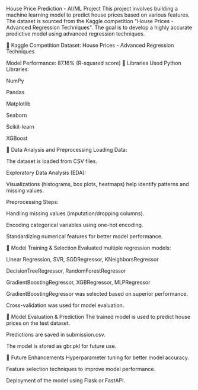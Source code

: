 House Price Prediction - AI/ML Project
This project involves building a machine learning model to predict house prices based on various features. The dataset is sourced from the Kaggle competition "House Prices - Advanced Regression Techniques". The goal is to develop a highly accurate predictive model using advanced regression techniques.

📌 Kaggle Competition
Dataset: House Prices - Advanced Regression Techniques

Model Performance: 87.16% (R-squared score)
📌 Libraries Used
Python Libraries:

NumPy

Pandas

Matplotlib

Seaborn

Scikit-learn

XGBoost

📝 Data Analysis and Preprocessing
Loading Data:

The dataset is loaded from CSV files.

Exploratory Data Analysis (EDA):

Visualizations (histograms, box plots, heatmaps) help identify patterns and missing values.

Preprocessing Steps:

Handling missing values (imputation/dropping columns).

Encoding categorical variables using one-hot encoding.

Standardizing numerical features for better model performance.

🤖 Model Training & Selection
Evaluated multiple regression models:

Linear Regression, SVR, SGDRegressor, KNeighborsRegressor

DecisionTreeRegressor, RandomForestRegressor

GradientBoostingRegressor, XGBRegressor, MLPRegressor

GradientBoostingRegressor was selected based on superior performance.

Cross-validation was used for model evaluation.

🎯 Model Evaluation & Prediction
The trained model is used to predict house prices on the test dataset.

Predictions are saved in submission.csv.

The model is stored as gbr.pkl for future use.

🚀 Future Enhancements
Hyperparameter tuning for better model accuracy.

Feature selection techniques to improve model performance.

Deployment of the model using Flask or FastAPI.
